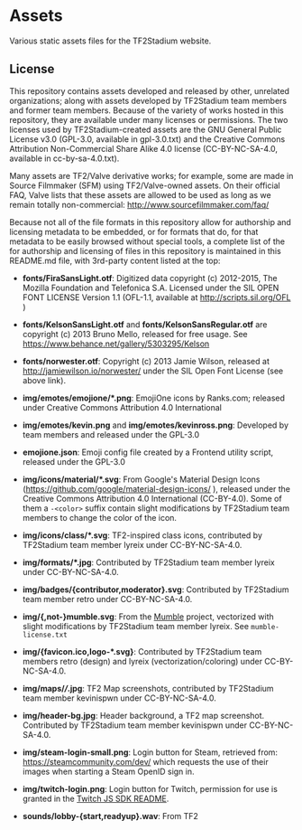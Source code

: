 # Assets

Various static assets files for the TF2Stadium website.

## License

This repository contains assets developed and released by other,
unrelated organizations; along with assets developed by TF2Stadium
team members and former team members. Because of the variety of works
hosted in this repository, they are available under many licenses or
permissions. The two licenses used by TF2Stadium-created assets are
the GNU General Public License v3.0 (GPL-3.0, available in
gpl-3.0.txt) and the Creative Commons Attribution Non-Commercial Share Alike 4.0
license (CC-BY-NC-SA-4.0, available in cc-by-sa-4.0.txt).

Many assets are TF2/Valve derivative works; for example, some are made
in Source Filmmaker (SFM) using TF2/Valve-owned assets. On their
official FAQ, Valve lists that these assets are allowed to be used as
long as we remain totally non-commercial:
http://www.sourcefilmmaker.com/faq/

Because not all of the file formats in this repository allow for
authorship and licensing metadata to be embedded, or for formats that
do, for that metadata to be easily browsed without special tools, a
complete list of the for authorship and licensing of files in this
repository is maintained in this README.md file, with 3rd-party
content listed at the top:

* **fonts/FiraSansLight.otf**: Digitized data copyright (c) 2012-2015,
  The Mozilla Foundation and Telefonica S.A. Licensed under the SIL
  OPEN FONT LICENSE Version 1.1 (OFL-1.1, available at
  http://scripts.sil.org/OFL )

* **fonts/KelsonSansLight.otf** and **fonts/KelsonSansRegular.otf**
  are copyright (c) 2013 Bruno Mello, released for free usage. See
  https://www.behance.net/gallery/5303295/Kelson

* **fonts/norwester.otf**: Copyright (c) 2013 Jamie Wilson, released at
  http://jamiewilson.io/norwester/ under the SIL Open Font License
  (see above link).

* **img/emotes/emojione/*.png**: EmojiOne icons by Ranks.com; released
  under Creative Commons Attribution 4.0 International

* **img/emotes/kevin.png** and **img/emotes/kevinross.png**: Developed
  by team members and released under the GPL-3.0

* **emojione.json**: Emoji config file created by a Frontend utility
  script, released under the GPL-3.0

* **img/icons/material/*.svg**: From Google's Material Design Icons
  (https://github.com/google/material-design-icons/ ), released under
  the Creative Commons Attribution 4.0 International (CC-BY-4.0). Some
  of them a `-<color>` suffix contain slight modifications by
  TF2Stadium team members to change the color of the icon.

* **img/icons/class/*.svg**: TF2-inspired class icons, contributed by
  TF2Stadium team member lyreix under CC-BY-NC-SA-4.0.

* **img/formats/*.jpg**: Contributed by TF2Stadium team member lyreix
  under CC-BY-NC-SA-4.0.

* **img/badges/{contributor,moderator}.svg**: Contributed by
  TF2Stadium team member retro under CC-BY-NC-SA-4.0.

* **img/{,not-}mumble.svg**: From the
  [Mumble](https://github.com/mumble-voip/mumble) project, vectorized
  with slight modifications by TF2Stadium team member lyreix. See
  `mumble-license.txt`

* **img/{favicon.ico,logo-*.svg}**: Contributed by TF2Stadium team
  members retro (design) and lyreix (vectorization/coloring) under
  CC-BY-NC-SA-4.0.

* **img/maps/*/*.jpg**: TF2 Map screenshots, contributed by TF2Stadium
  team member kevinispwn under CC-BY-NC-SA-4.0.

* **img/header-bg.jpg**: Header background, a TF2 map
  screenshot. Contributed by TF2Stadium team member kevinispwn under
  CC-BY-NC-SA-4.0.

* **img/steam-login-small.png**: Login button for Steam, retrieved
  from: https://steamcommunity.com/dev/ which requests the use of
  their images when starting a Steam OpenID sign in.

* **img/twitch-login.png**: Login button for Twitch, permission for
  use is granted in the
  [Twitch JS SDK README](https://github.com/justintv/twitch-js-sdk/blob/61ce1b94c213c43cc29f315dba64ee358a8050fe/README.md#assets).

* **sounds/lobby-{start,readyup}.wav**: From TF2

<!--  LocalWords:  metadata
 -->
